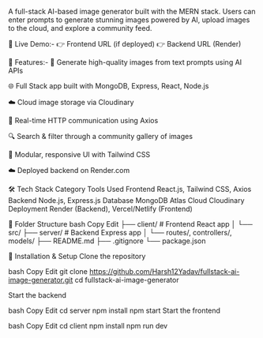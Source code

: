 A full-stack AI-based image generator built with the MERN stack. Users can enter prompts to generate stunning images powered by AI, upload images to the cloud, and explore a community feed.

🚀 Live Demo:-
👉 Frontend URL (if deployed)
👉 Backend URL (Render)

📌 Features:-
🔎 Generate high-quality images from text prompts using AI APIs

🌐 Full Stack app built with MongoDB, Express, React, Node.js

☁️ Cloud image storage via Cloudinary

🔄 Real-time HTTP communication using Axios

🔍 Search & filter through a community gallery of images

🧱 Modular, responsive UI with Tailwind CSS

☁️ Deployed backend on Render.com

🛠️ Tech Stack
Category	Tools Used
Frontend	React.js, Tailwind CSS, Axios
Backend	Node.js, Express.js
Database	MongoDB Atlas
Cloud	Cloudinary
Deployment	Render (Backend), Vercel/Netlify (Frontend)

📂 Folder Structure
bash
Copy
Edit
├── client/           # Frontend React app
│   └── src/
├── server/           # Backend Express app
│   └── routes/, controllers/, models/
├── README.md
├── .gitignore
└── package.json




🔧 Installation & Setup
Clone the repository

bash
Copy
Edit
git clone https://github.com/Harsh12Yadav/fullstack-ai-image-generator.git
cd fullstack-ai-image-generator




Start the backend

bash
Copy
Edit
cd server
npm install
npm start
Start the frontend

bash
Copy
Edit
cd client
npm install
npm run dev
